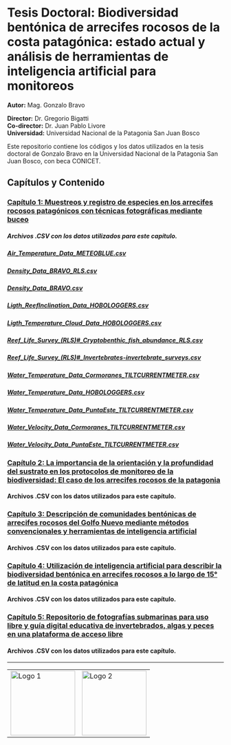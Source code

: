 # Tesis Doctoral: Biodiversidad bentónica de arrecifes rocosos de la costa patagónica: estado actual y análisis de herramientas de inteligencia artificial para monitoreos

**Autor:** Mag. Gonzalo Bravo

**Director:** Dr. Gregorio Bigatti  
**Co-director:** Dr. Juan Pablo Livore  
**Universidad:** Universidad Nacional de la Patagonia San Juan Bosco

Este repositorio contiene los códigos y los datos utilizados en la tesis doctoral de Gonzalo Bravo en la Universidad Nacional de la Patagonia San Juan Bosco, con beca CONICET.

## Capítulos y Contenido

### [Capítulo 1: Muestreos y registro de especies en los arrecifes rocosos patagónicos con técnicas fotográficas mediante buceo](https://github.com/gonzalobravoargentina/Tesis-Doctoral_Bravo/tree/main/CAPITULO%201)
##### Archivos .CSV con los datos utilizados para este capítulo.
##### [Air_Temperature_Data_METEOBLUE.csv](https://github.com/gonzalobravoargentina/Tesis-Doctoral_Bravo/tree/main/CAPITULO%201/Data/Air_Temperature_Data_METEOBLUE.csv)
##### [Density_Data_BRAVO_RLS.csv](https://github.com/gonzalobravoargentina/Tesis-Doctoral_Bravo/tree/main/CAPITULO%201/Data/Density_Data_BRAVO_RLS.csv)
##### [Density_Data_BRAVO.csv](https://github.com/gonzalobravoargentina/Tesis-Doctoral_Bravo/tree/main/CAPITULO%201/Data/Density_Data_BRAVO.csv)
##### [Ligth_ReefInclination_Data_HOBOLOGGERS.csv](https://github.com/gonzalobravoargentina/Tesis-Doctoral_Bravo/tree/main/CAPITULO%201/Data/Ligth_ReefInclination_Data_HOBOLOGGERS.csv)
##### [Ligth_Temperature_Cloud_Data_HOBOLOGGERS.csv](https://github.com/gonzalobravoargentina/Tesis-Doctoral_Bravo/tree/main/CAPITULO%201/Data/Ligth_Temperature_Cloud_Data_HOBOLOGGERS.csv)
##### [Reef_Life_Survey_(RLS)#_Cryptobenthic_fish_abundance_RLS.csv](https://github.com/gonzalobravoargentina/Tesis-Doctoral_Bravo/tree/main/CAPITULO%201/Data/Reef_Life_Survey_(RLS)#_Cryptobenthic_fish_abundance_RLS.csv)
##### [Reef_Life_Survey_(RLS)#_Invertebrates-invertebrate_surveys.csv](https://github.com/gonzalobravoargentina/Tesis-Doctoral_Bravo/tree/main/CAPITULO%201/Data/Reef_Life_Survey_(RLS)#_Invertebrates-invertebrate_surveys.csv)
##### [Water_Temperature_Data_Cormoranes_TILTCURRENTMETER.csv](https://github.com/gonzalobravoargentina/Tesis-Doctoral_Bravo/tree/main/CAPITULO%201/Data/Water_Temperature_Data_Cormoranes_TILTCURRENTMETER.csv)
##### [Water_Temperature_Data_HOBOLOGGERS.csv](https://github.com/gonzalobravoargentina/Tesis-Doctoral_Bravo/tree/main/CAPITULO%201/Data/Water_Temperature_Data_HOBOLOGGERS.csv)
##### [Water_Temperature_Data_PuntaEste_TILTCURRENTMETER.csv](https://github.com/gonzalobravoargentina/Tesis-Doctoral_Bravo/tree/main/CAPITULO%201/Data/Water_Temperature_Data_PuntaEste_TILTCURRENTMETER.csv)
##### [Water_Velocity_Data_Cormoranes_TILTCURRENTMETER.csv](https://github.com/gonzalobravoargentina/Tesis-Doctoral_Bravo/tree/main/CAPITULO%201/Data/Water_Velocity_Data_Cormoranes_TILTCURRENTMETER.csv)
##### [Water_Velocity_Data_PuntaEste_TILTCURRENTMETER.csv](https://github.com/gonzalobravoargentina/Tesis-Doctoral_Bravo/tree/main/CAPITULO%201/Data/Water_Velocity_Data_PuntaEste_TILTCURRENTMETER.csv)


### [Capítulo 2: La importancia de la orientación y la profundidad del sustrato en los protocolos de monitoreo de la biodiversidad: El caso de los arrecifes rocosos de la patagonia](https://github.com/gonzalobravoargentina/Tesis-Doctoral_Bravo/tree/main/CAPITULO%202)
#### Archivos .CSV con los datos utilizados para este capítulo.

### [Capítulo 3: Descripción de comunidades bentónicas de arrecifes rocosos del Golfo Nuevo mediante métodos convencionales y herramientas de inteligencia artificial](https://github.com/gonzalobravoargentina/Tesis-Doctoral_Bravo/tree/main/CAPITULO%203)
#### Archivos .CSV con los datos utilizados para este capítulo.

### [Capítulo 4: Utilización de inteligencia artificial para describir la biodiversidad bentónica en arrecifes rocosos a lo largo de 15° de latitud en la costa patagónica](https://github.com/gonzalobravoargentina/Tesis-Doctoral_Bravo/tree/main/CAPITULO%204)
#### Archivos .CSV con los datos utilizados para este capítulo.

### [Capítulo 5: Repositorio de fotografías submarinas para uso libre y guía digital educativa de invertebrados, algas y peces en una plataforma de acceso libre](https://github.com/gonzalobravoargentina/Tesis-Doctoral_Bravo/tree/main/CAPITULO%205)
#### Archivos .CSV con los datos utilizados para este capítulo. 


<hr>

<table>
  <tr>
    <td><img src="https://ibiomar.conicet.gov.ar/wp-content/uploads/sites/44/2018/02/Sin-t%C3%ADtulo-1.png" alt="Logo 1" width="150"></td>
    <td><img src="https://upload.wikimedia.org/wikipedia/commons/e/eb/Unipat.png" alt="Logo 2" width="150"></td>
  </tr>
</table>

